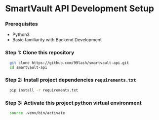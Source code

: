 # SmartVault API Development Setup

### Prerequisites

- Python3
- Basic familiarity with Backend Development

### Step 1: Clone this repository

```bash
  git clone https://github.com/99lash/smartvault-api.git
  cd smartvault-api
```

### Step 2: Install project dependencies `requirements.txt`

```bash
  pip install -r requirements.txt
```

### Step 3: Activate this project python virtual environment

```bash
  source .venv/bin/activate
```
